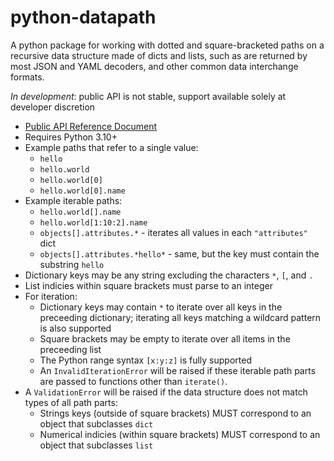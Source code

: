 # python-datapath

A python package for working with dotted and square-bracketed paths on a recursive data structure made of dicts and
lists, such as are returned by most JSON and YAML decoders, and other common data interchange formats.

_In development_: public API is not stable, support available solely at developer discretion

* [Public API Reference Document](REFERENCE.md)
* Requires Python 3.10+
* Example paths that refer to a single value:
  * `hello`
  * `hello.world`
  * `hello.world[0]`
  * `hello.world[0].name`
* Example iterable paths:
  * `hello.world[].name`
  * `hello.world[1:10:2].name`
  * `objects[].attributes.*` - iterates all values in each `"attributes"` dict
  * `objects[].attributes.*hello*` - same, but the key must contain the substring `hello`
* Dictionary keys may be any string excluding the characters `*`, `[`, and `.`
* List indicies within square brackets must parse to an integer
* For iteration:
  * Dictionary keys may contain `*` to iterate over all keys in the preceeding dictionary; iterating all keys
    matching a wildcard pattern is also supported
  * Square brackets may be empty to iterate over all items in the preceeding list
  * The Python range syntax `[x:y:z]` is fully supported
  * An `InvalidIterationError` will be raised if these iterable path parts are passed to functions other than
    `iterate()`.
* A `ValidationError` will be raised if the data structure does not match types of all path parts:
  * Strings keys (outside of square brackets) MUST correspond to an object that subclasses `dict`
  * Numerical indicies (within square brackets) MUST correspond to an object that subclasses `list`
